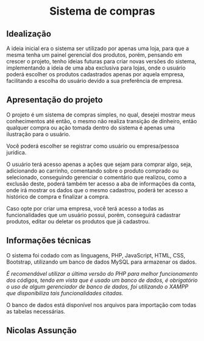 <h1 align="center">Sistema de compras</h1>

## Idealização

A ideia inicial era o sistema ser utilizado por apenas uma loja, para que a mesma tenha um painel gerencial dos produtos, porém, pensando em crescer o projeto, tenho ideias futuras para criar novas versões do sistema, implementando a ideia de uma aba exclusiva para lojas, onde o usuário poderá escolher os produtos cadastrados apenas por aquela empresa, facilitando a escolha do usuário devido a sua preferência de empresa.

## Apresentação do projeto

O projeto é um sistema de compras simples, no qual, desejei mostrar meus conhecimentos até então, o mesmo não realiza transição de dinheiro, então qualquer compra ou ação tomada dentro do sistema é apenas uma ilustração para o usuário.

Você poderá escolher se registrar como usuário ou empresa/pessoa jurídica.

O usuário terá acesso apenas a ações que sejam para comprar algo, seja, adicionando ao carrinho, comentando sobre o produto comprado ou selecionado, conseguindo gerenciar o comentário que realizou, como a exclusão deste, poderá também ter acesso a aba de informações da conta, onde irá mostrar os dados que o mesmo cadastrou, poderá ter acesso a histórico de compra e finalizar a compra.

Caso opte por criar uma empresa, você terá acesso a todas as funcionalidades que um usuário possui, porém, conseguirá cadastrar produtos, editar ou deletar os produtos que já cadastrou.

## Informações técnicas

O sistema foi codado com as linguagens, PHP, JavaScript, HTML, CSS, Bootstrap, utilizando um banco de dados MySQL para armazenar os dados.

_É recomendável utilizar a última versão do PHP para melhor funcionamento dos códigos, tendo em vista que é usado um banco de dados, é obrigatório o uso de algum gerenciador de banco de dados, foi utilizando o XAMPP que disponibiliza tais funcionalidades citadas._

O banco de dados está disponível nos arquivos para importação com todas as tabelas necessárias.

<h2>Nicolas Assunção</h2>
